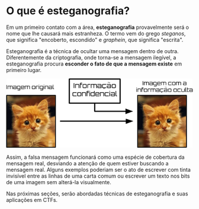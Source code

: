 # O que é esteganografia?

Em um primeiro contato com a área, __esteganografia__ provavelmente será o nome que lhe causará mais estranheza. O termo vem do grego _steganos_, que significa "encoberto, escondido" e _graphein_, que significa "escrita".

Esteganografia é a técnica de ocultar uma mensagem dentro de outra. Diferentemente da criptografia, onde torna-se a mensagem ilegível, a esteganografia procura __esconder o fato de que a mensagem existe__ em primeiro lugar.

![](stegano-introduction.png)

Assim, a falsa mensagem funcionará como uma espécie de cobertura da mensagem real, desviando a atenção de quem estiver buscando a mensagem real. Alguns exemplos poderiam ser o ato de escrever com tinta invisível entre as linhas de uma carta comum ou escrever um texto nos bits de uma imagem sem alterá-la visualmente.

Nas próximas seções, serão abordadas técnicas de esteganografia e suas aplicações em CTFs.
